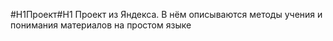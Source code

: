 #H1Проект#H1
Проект из Яндекса. В нём описываются методы учения и понимания материалов на простом языке
